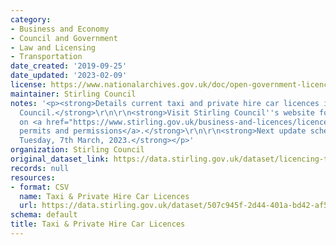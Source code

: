 ```yaml
---
category:
- Business and Economy
- Council and Government
- Law and Licensing
- Transportation
date_created: '2019-09-25'
date_updated: '2023-02-09'
license: https://www.nationalarchives.gov.uk/doc/open-government-licence/version/3/
maintainer: Stirling Council
notes: '<p><strong>Details current taxi and private hire car licences issued by Stirling
  Council.</strong>\r\n\r\n<strong>Visit Stirling Council''s website for further information
  on <a href="https://www.stirling.gov.uk/business-and-licences/licences-permits-and-permissions/">licences,
  permits and permissions</a>.</strong>\r\n\r\n<strong>Next update scheduled for:
  Tuesday, 7th March, 2023.</strong></p>'
organization: Stirling Council
original_dataset_link: https://data.stirling.gov.uk/dataset/licencing-taxis-private-hire-cars
records: null
resources:
- format: CSV
  name: Taxi & Private Hire Car Licences
  url: https://data.stirling.gov.uk/dataset/507c945f-2d44-401a-bd42-af5a58359514/resource/96feb11c-54b7-4db3-afe3-a8681324f1b0/download/20230209-stirling-council-taxi-private-hire-car-licences-as-at-05.02.2023.csv
schema: default
title: Taxi & Private Hire Car Licences
---
```

